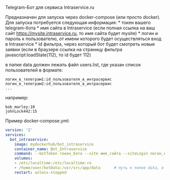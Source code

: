Telegram-Бот для сервиса Intraservice.ru

Предназначен для запуска через docker-compose (или просто docker).
Для запуска потребуется следующая информация:
    * токен вашего telegram-бота
    * имя сайта в Intraservice (если полная ссылка на ваш сайт https://mysite.intraservice.ru, то имя сайта будет mysite)
    * логин и пароль к пользователю, от имени которого будет осуществляться вход в Intraservice
    * id фильтра, через который бот будет смотреть новые заявки (если в браузере ссылка на страницу фильтра javascript:loadState(112), то id будет 112)


в папке data должен лежать файл users.list, где указан список пользователей в формате:
```
логин_в_телеграм1:id_пользователя_в_интрасервис
логин_в_телеграм2:id_пользователя_в_интрасервис
...
```
например:
```
bob_marley:10
johnLock442:15
```


Пример docker-compose.yml:

```yml
version: '2'
services:
  bot_intraservice:
    image: mydockerhub/bot_intraservice
    container_name: Bot_Intraservice
    command: --botToken токен_бота --site имя_сайта --siteLogin логин_в_интрасервис --sitePass пароль_в_интрасервис --filterId ид_фильтра
    volumes:
    - /etc/localtime:/etc/localtime:ro
    - /home/user/botData:/usr/src/app/data      # путь к папке data, в /home/user/botData положить файл users.list
    restart: unless-stopped
```
